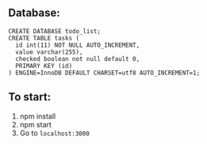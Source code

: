 ## Database:
```
CREATE DATABASE todo_list;
CREATE TABLE tasks (
  id int(11) NOT NULL AUTO_INCREMENT,
  value varchar(255),
  checked boolean not null default 0,
  PRIMARY KEY (id)
) ENGINE=InnoDB DEFAULT CHARSET=utf8 AUTO_INCREMENT=1;
```

## To start:
1. npm install
2. npm start
3. Go to `localhost:3000`
